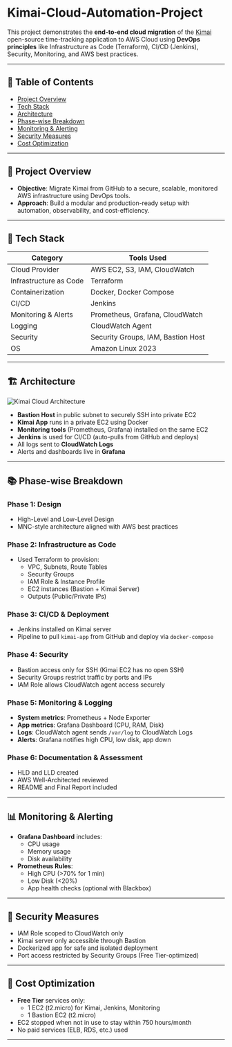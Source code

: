 # Kimai-Cloud-Automation-Project


This project demonstrates the **end-to-end cloud migration** of the [Kimai](https://github.com/kevinpapst/kimai2) open-source time-tracking application to AWS Cloud using **DevOps principles** like Infrastructure as Code (Terraform), CI/CD (Jenkins), Security, Monitoring, and AWS best practices.

---

## 📌 Table of Contents

- [Project Overview](#project-overview)
- [Tech Stack](#tech-stack)
- [Architecture](#architecture)
- [Phase-wise Breakdown](#phase-wise-breakdown)
- [Monitoring & Alerting](#monitoring--alerting)
- [Security Measures](#security-measures)
- [Cost Optimization](#cost-optimization)

---

## 🚀 Project Overview

- **Objective**: Migrate Kimai from GitHub to a secure, scalable, monitored AWS infrastructure using DevOps tools.
- **Approach**: Build a modular and production-ready setup with automation, observability, and cost-efficiency.

---

## 🧰 Tech Stack

| Category              | Tools Used                              |
|-----------------------|------------------------------------------|
| Cloud Provider        | AWS EC2, S3, IAM, CloudWatch             |
| Infrastructure as Code| Terraform                                |
| Containerization      | Docker, Docker Compose                   |
| CI/CD                 | Jenkins                                  |
| Monitoring & Alerts   | Prometheus, Grafana, CloudWatch          |
| Logging               | CloudWatch Agent                         |
| Security              | Security Groups, IAM, Bastion Host       |
| OS                    | Amazon Linux 2023                        |

---

## 🏗️ Architecture

![Kimai Cloud Architecture](docs/kimai-architecture.png)

- **Bastion Host** in public subnet to securely SSH into private EC2
- **Kimai App** runs in a private EC2 using Docker
- **Monitoring tools** (Prometheus, Grafana) installed on the same EC2
- **Jenkins** is used for CI/CD (auto-pulls from GitHub and deploys)
- All logs sent to **CloudWatch Logs**
- Alerts and dashboards live in **Grafana**

---

## 📚 Phase-wise Breakdown

### Phase 1: Design
- High-Level and Low-Level Design
- MNC-style architecture aligned with AWS best practices

### Phase 2: Infrastructure as Code
- Used Terraform to provision:
  - VPC, Subnets, Route Tables
  - Security Groups
  - IAM Role & Instance Profile
  - EC2 instances (Bastion + Kimai Server)
  - Outputs (Public/Private IPs)

### Phase 3: CI/CD & Deployment
- Jenkins installed on Kimai server
- Pipeline to pull `kimai-app` from GitHub and deploy via `docker-compose`

### Phase 4: Security
- Bastion access only for SSH (Kimai EC2 has no open SSH)
- Security Groups restrict traffic by ports and IPs
- IAM Role allows CloudWatch agent access securely

### Phase 5: Monitoring & Logging
- **System metrics**: Prometheus + Node Exporter
- **App metrics**: Grafana Dashboard (CPU, RAM, Disk)
- **Logs**: CloudWatch agent sends `/var/log` to CloudWatch Logs
- **Alerts**: Grafana notifies high CPU, low disk, app down

### Phase 6: Documentation & Assessment
- HLD and LLD created
- AWS Well-Architected reviewed
- README and Final Report included

---

## 📊 Monitoring & Alerting

- **Grafana Dashboard** includes:
  - CPU usage
  - Memory usage
  - Disk availability
- **Prometheus Rules**:
  - High CPU (>70% for 1 min)
  - Low Disk (<20%)
  - App health checks (optional with Blackbox)

---

## 🔐 Security Measures

- IAM Role scoped to CloudWatch only
- Kimai server only accessible through Bastion
- Dockerized app for safe and isolated deployment
- Port access restricted by Security Groups (Free Tier-optimized)

---

## 💸 Cost Optimization

- **Free Tier** services only:
  - 1 EC2 (t2.micro) for Kimai, Jenkins, Monitoring
  - 1 Bastion EC2 (t2.micro)
- EC2 stopped when not in use to stay within 750 hours/month
- No paid services (ELB, RDS, etc.) used

---
